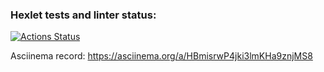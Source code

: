 ### Hexlet tests and linter status:
[![Actions Status](https://github.com/smotrivnebo11/frontend-project-lvl1/workflows/hexlet-check/badge.svg)](https://github.com/smotrivnebo11/frontend-project-lvl1/actions)

Asciinema record:
https://asciinema.org/a/HBmisrwP4jki3lmKHa9znjMS8